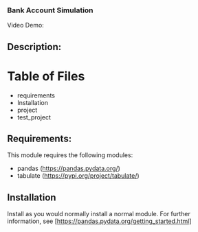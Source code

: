### Bank Account Simulation
Video Demo:  <URL HERE>
## Description:
# Table of Files
- requirements
- Installation
- project
- test_project

## Requirements:
This module requires the following modules:
- pandas (https://pandas.pydata.org/)
- tabulate (https://pypi.org/project/tabulate/)

## Installation
Install as you would normally install a normal module. For further information, see [https://pandas.pydata.org/getting_started.html]